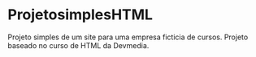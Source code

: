 # ProjetosimplesHTML
Projeto simples de um site para uma empresa ficticia de cursos. Projeto baseado no curso de HTML da Devmedia.

